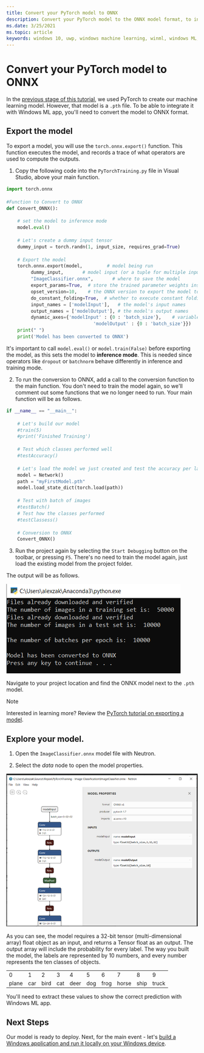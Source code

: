 ```yaml
---
title: Convert your PyTorch model to ONNX
description: Convert your PyTorch model to the ONNX model format, to integrate with a Windows ML app
ms.date: 3/25/2021
ms.topic: article
keywords: windows 10, uwp, windows machine learning, winml, windows ML, tutorials, pytorch
---
```


# Convert your PyTorch model to ONNX 

In the [previous stage of this tutorial](pytorch-train-model.md), we used PyTorch to create our machine learning model. However, that model is a `.pth` file. To be able to integrate it with Windows ML app, you'll need to convert the model to ONNX format. 

## Export the model

To export a model, you will use the `torch.onnx.export()` function. This function executes the model, and records a trace of what operators are used to compute the outputs.  

1. Copy the following code into the `PyTorchTraining.py` file in Visual Studio, above your main function.

```py
import torch.onnx 

#Function to Convert to ONNX 
def Convert_ONNX(): 

    # set the model to inference mode 
    model.eval() 

    # Let's create a dummy input tensor  
    dummy_input = torch.randn(1, input_size, requires_grad=True)  

    # Export the model   
    torch.onnx.export(model,         # model being run 
         dummy_input,       # model input (or a tuple for multiple inputs) 
         "ImageClassifier.onnx",       # where to save the model  
         export_params=True,  # store the trained parameter weights inside the model file 
         opset_version=10,    # the ONNX version to export the model to 
         do_constant_folding=True,  # whether to execute constant folding for optimization 
         input_names = ['modelInput'],   # the model's input names 
         output_names = ['modelOutput'], # the model's output names 
         dynamic_axes={'modelInput' : {0 : 'batch_size'},    # variable length axes 
                                'modelOutput' : {0 : 'batch_size'}}) 
    print(" ") 
    print('Model has been converted to ONNX') 
```

It's important to call `model.eval()` or `model.train(False)` before exporting the model, as this sets the model to **inference mode**. This is needed since operators like `dropout` or `batchnorm` behave differently in inference and training mode. 


2. To run the conversion to ONNX, add a call to the conversion function to the main function. You don't need to train the model again, so we'll comment out some functions that we no longer need to run. Your main function will be as follows.


```py
if __name__ == "__main__": 

    # Let's build our model 
    #train(5) 
    #print('Finished Training') 

    # Test which classes performed well 
    #testAccuracy() 

    # Let's load the model we just created and test the accuracy per label 
    model = Network() 
    path = "myFirstModel.pth" 
    model.load_state_dict(torch.load(path)) 

    # Test with batch of images 
    #testBatch() 
    # Test how the classes performed 
    #testClassess() 
 
    # Conversion to ONNX 
    Convert_ONNX() 
```

3. Run the project again by selecting the `Start Debugging` button on the toolbar, or pressing `F5`. There's no need to train the model again, just load the existing model from the project folder.  

The output will be as follows.

![ONNX conversion process](../../images/tutorials/pytorch/ONNX-conversion.png)

Navigate to your project location and find the ONNX model next to the `.pth` model. 

> [!NOTE]
> Interested in learning more? Review the [PyTorch tutorial on exporting a model](https://pytorch.org/tutorials/advanced/super_resolution_with_onnxruntime.html). 

## Explore your model. 

1. Open the `ImageClassifier.onnx` model file with Neutron. 

2. Select the *data* node to open the model properties. 

![ONNX model properties](../../images/tutorials/pytorch/onnx-properties.png)

As you can see, the model requires a 32-bit tensor (multi-dimensional array) float object as an input, and returns a Tensor float as an output. The output array will include the probability for every label. The way you built the model, the labels are represented by 10 numbers, and every number represents the ten classes of objects. 

| | | | | | | | | | |
| -- | -- | -- | -- | -- | -- | -- | -- | -- | -- |
| 0 | 1 | 2 | 3 | 4 | 5 | 6 | 7 | 8 | 9 |
| plane | car | bird | cat | deer | dog | frog | horse | ship | truck |

You'll need to extract these values to show the correct prediction with Windows ML app.

## Next Steps

Our model is ready to deploy. Next, for the main event - let's [build a Windows application and run it locally on your Windows device](pytorch-deploy-model.md).
